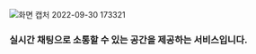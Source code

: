 ![화면 캡처 2022-09-30 173321](https://user-images.githubusercontent.com/73919235/193351203-bb5cbc68-12ff-4ad0-a134-0edb1cc6b558.jpg)

### 실시간 채팅으로 소통할 수 있는 공간을 제공하는 서비스입니다.
